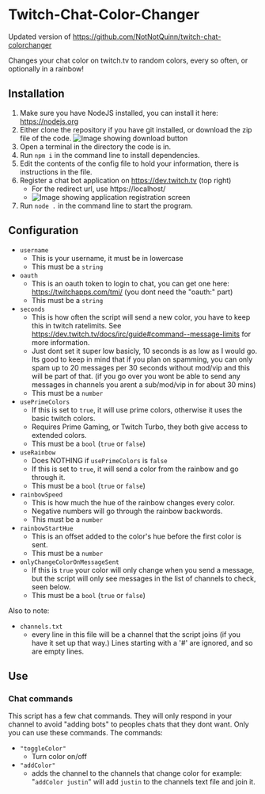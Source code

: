 # Twitch-Chat-Color-Changer
Updated version of https://github.com/NotNotQuinn/twitch-chat-colorchanger






Changes your chat color on twitch.tv to random colors, every so often, or optionally in a rainbow!

## Installation
1. Make sure you have NodeJS installed, you can install it here: https://nodejs.org
2. Either clone the repository if you have git installed, or download the zip file of the code.
![Image showing download button](https://i.imgur.com/ztyR5Mb.png)
2. Open a terminal in the directory the code is in.
3. Run `npm i` in the command line to install dependencies.
4. Edit the contents of the config file to hold your information, there is instructions in the file.
5. Register a chat bot application on https://dev.twitch.tv (top right)
    - For the redirect url, use https://localhost/
    - ![Image showing application registration screen](https://i.imgur.com/yjnI23y.png )
6. Run `node .` in the command line to start the program.

## Configuration
- `username`
  - This is your username, it must be in lowercase
  - This must be a `string`
- `oauth`
  - This is an oauth token to login to chat, you can get one here: https://twitchapps.com/tmi/ (you dont need the "oauth:" part)
  - This must be a `string`
- `seconds`
  - This is how often the script will send a new color, you have to keep this in twitch ratelimits. See https://dev.twitch.tv/docs/irc/guide#command--message-limits for more information.
  - Just dont set it super low basicly, 10 seconds is as low as I would go. Its good to keep in mind that if you plan on spamming, you can only spam up to 20 messages per 30 seconds without mod/vip and this will be part of that. (if you go over you wont be able to send any messages in channels you arent a sub/mod/vip in for about 30 mins)
  -  This must be a `number`
- `usePrimeColors`
  - If this is set to `true`, it will use prime colors, otherwise it uses the basic twitch colors.
  - Requires Prime Gaming, or Twitch Turbo, they both give access to extended colors.
  - This must be a `bool` (`true` or `false`)
- `useRainbow`
  - Does NOTHING if `usePrimeColors` is `false`
  - If this is set to `true`, it will send a color from the rainbow and go through it.
  - This must be a `bool` (`true` or `false`)
- `rainbowSpeed`
  - This is how much the hue of the rainbow changes every color.
  - Negative numbers will go through the rainbow backwords.
  - This must be a `number`
- `rainbowStartHue`
  - This is an offset added to the color's hue before the first color is sent.
  - This must be a `number`
- `onlyChangeColorOnMessageSent`
  - If this is `true` your color will only change when you send a message, but the script will only see messages in the list of channels to check, seen below.
  - This must be a `bool` (`true` or `false`)

Also to note: 
- `channels.txt`
  - every line in this file will be a channel that the script joins (if you have it set up that way.) Lines starting with a '#' are ignored, and so are empty lines.

## Use

### Chat commands

This script has a few chat commands. They will only respond in your channel to avoid "adding bots" to peoples chats that they dont want. Only you can use these commands. The commands:

- `"toggleColor"`
  - Turn color on/off
- `"addColor"`
  - adds the channel to the channels that change color
    for example: "`addColor justin`" will add `justin` to the channels text file and join it.
